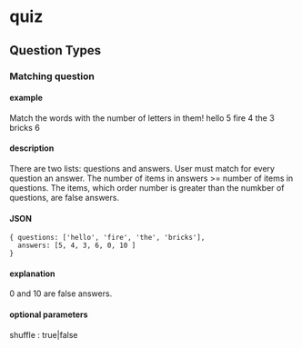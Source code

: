 # quiz

## Question Types

### Matching question

#### example

Match the words with the number of letters in them!
  hello  5
  fire   4
  the    3 
  bricks 6

#### description

There are two lists: questions and answers. User must match for every question an answer. The number of items in answers >= number of items in questions. The items, which order number is greater than the numkber of questions, are false answers.

#### JSON
```
{ questions: ['hello', 'fire', 'the', 'bricks'],
  answers: [5, 4, 3, 6, 0, 10 ]
}
```

#### explanation
0 and 10 are false answers. 

#### optional parameters
shuffle : true|false
